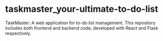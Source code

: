 # taskmaster_your-ultimate-to-do-list
TaskMaster: A web application for to-do list management. This repository includes both frontend and backend code, developed with React and Flask respectively.

